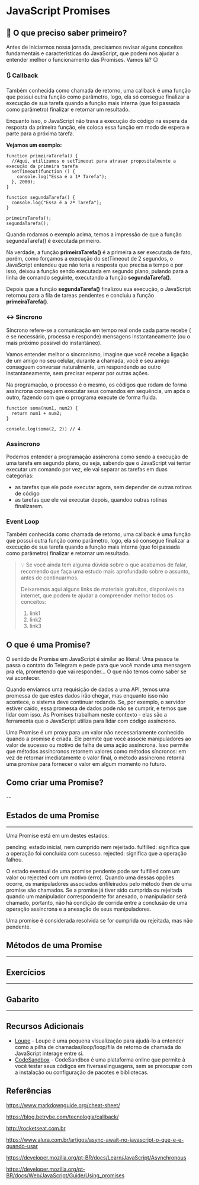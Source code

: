 # JavaScript Promises
## 🤷 O que preciso saber primeiro? 

Antes de iniciarmos nossa jornada, precisamos revisar alguns conceitos fundamentais e características do JavaScript, que podem nos ajudar a entender melhor o funcionamento das Promises. Vamos lá? 😉

### 🔃 Callback
Também conhecida como chamada de retorno, uma callback é uma função que possui outra função como parâmetro, logo, ela só consegue finalizar a execução de sua tarefa quando a função mais interna (que foi passada como parâmetro) finalizar e retornar um resultado.

Enquanto isso, o JavaScript não trava a execução do código na espera da resposta da primeira função, ele coloca essa função em modo de espera e parte para a próxima tarefa.

**Vejamos um exemplo:**
```
function primeiraTarefa() {
  //Aqui, utilizamos o setTimeout para atrasar propositalmente a execução da primeira tarefa
  setTimeout(function () {         
    console.log("Essa é a 1ª Tarefa");
  }, 2000);
}

function segundaTarefa() {
  console.log("Essa é a 2ª Tarefa");
}

primeiraTarefa();
segundaTarefa();
```
Quando rodamos o exemplo acima, temos a impressão de que a função segundaTarefa() é executada primeiro.

Na verdade, a função **primeiraTarefa()** é a primeira a ser executada de fato, porém, como forçamos a execução do setTimeout de 2 segundos, o JavaScript entendeu que não teria a resposta que precisa a tempo e por isso, deixou a função sendo executada em segundo plano, pulando para a linha de comando seguinte, executando a função **segundaTarefa()**.

Depois que a função **segundaTarefa()** finalizou sua execução, o JavaScript retornou para a fila de tareas pendentes e concluiu a função **primeiraTarefa()**.

### ↔️ Sincrono
Síncrono refere-se a comunicação em tempo real onde cada parte recebe ( e se necessário, processa e responde) mensagens instantaneamente (ou o mais próximo possível do instantâneo).

Vamos entender melhor o sincronismo, imagine que você recebe a ligação de um amigo no seu celular, durante a chamada, você e seu amigo conseguem conversar naturalmente, um respondendo ao outro instantaneamente, sem precisar esperar por outras ações.

Na programação, o processo é o mesmo, os códigos que rodam de forma assíncrona conseguem executar seus comandos em sequência, um após o outro, fazendo com que o prrograma execute de forma fluida.

```
function soma(num1, num2) {
  return num1 + num2;
}

console.log(soma(2, 2)) // 4
```
### Assíncrono
Podemos entender a programação assíncrona como sendo a execução de uma tarefa em segundo plano, ou seja, sabendo que o JavaScript vai tentar executar um comando por vez, ele vai separar as tarefas em duas categorias: 
* as tarefas que ele pode executar agora, sem depender de outras rotinas de código 
* as tarefas que ele vai executar depois, quandoo outras rotinas finalizarem.


### Event Loop
Também conhecida como chamada de retorno, uma callback é uma função que possui outra função como parâmetro, logo, ela só consegue finalizar a execução de sua tarefa quando a função mais interna (que foi passada como parâmetro) finalizar e retornar um resultado.


> 💡 Se você ainda tem alguma dúvida sobre o que acabamos de falar, recomendo que faça uma estudo mais aprofundado sobre o assunto, antes de continuarmos.
> 
> Deixaremos aqui alguns links de materiais gratuítos, disponíveis na internet, que podem te ajudar a compreender melhor todos os conceitos:
> 1. link1
> 2. link2
> 3. link3 

### 

## O que é uma Promise?

O sentido de Promise em JavaScript é similar ao literal: Uma pessoa te passa o contato do Telegram e pede para que você mande uma mensagem pra ela, prometendo que vai responder... O que não temos como saber se vai acontecer.

Quando enviamos uma requisição de dados a uma API, temos uma promessa de que estes dados irão chegar, mas enquanto isso não acontece, o sistema deve continuar rodando. Se, por exemplo, o servidor estiver caído, essa promessa de dados pode não se cumprir, e temos que lidar com isso. As Promises trabalham neste contexto - elas são a ferramenta que o JavaScript utiliza para lidar com código assíncrono.

Uma Promise é um proxy para um valor não necessariamente conhecido quando a promise é criada. Ele permite que você associe manipuladores ao valor de sucesso ou motivo de falha de uma ação assíncrona. Isso permite que métodos assíncronos retornem valores como métodos síncronos: em vez de retornar imediatamente o valor final, o método assíncrono retorna uma promise para fornecer o valor em algum momento no futuro.

## Como criar uma Promise?
--


## Estados de uma Promise
---
Uma Promise está em um destes estados:

pending: estado inicial, nem cumprido nem rejeitado.
fulfilled: significa que a operação foi concluída com sucesso.
rejected: significa que a operação falhou.

O estado eventual de uma promise pendente pode ser fulfilled com um valor ou rejected com um motivo (erro). Quando uma dessas opções ocorre, os manipuladores associados enfileirados pelo método then de uma promise são chamados. Se a promise já tiver sido cumprida ou rejeitada quando um manipulador correspondente for anexado, o manipulador será chamado, portanto, não há condição de corrida entre a conclusão de uma operação assíncrona e a anexação de seus manipuladores.

Uma promise é considerada resolvida se for cumprida ou rejeitada, mas não pendente.


## Métodos de uma Promise
---

## Exercícios
---

## Gabarito
---

## Recursos Adicionais
* [Loupe](http://latentflip.com/loupe) - Loupe é uma pequena visualização para ajudá-lo a entender como a pilha de chamadas/loop/loop/fila de retorno de chamada do JavaScript interage entre si.
* [CodeSandbox](https://codesandbox.io/) - CodeSandbox é uma plataforma online que permite à você testar seus códigos em fiversaslinguagens, sem se preocupar com a instalação ou configuração de pacotes e bibliotecas.


## Referências
https://www.markdownguide.org/cheat-sheet/

https://blog.betrybe.com/tecnologia/callback/

http://rocketseat.com.br

https://www.alura.com.br/artigos/async-await-no-javascript-o-que-e-e-quando-usar

https://developer.mozilla.org/pt-BR/docs/Learn/JavaScript/Asynchronous

https://developer.mozilla.org/pt-BR/docs/Web/JavaScript/Guide/Using_promises
